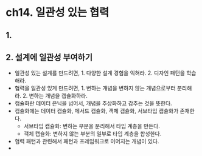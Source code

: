 # ch14. 일관성 있는 협력
## 1.
## 2. 설계에 일관성 부여하기
- 일관성 있는 설계를 만드려면, 1. 다양한 설계 경험을 익혀라. 2. 디자인 패턴을 학습해라.
- 협력을 일관성 있게 만드려면, 1. 변하는 개념을 변하지 않는 개념으로부터 분리해라. 2. 변하는 개념을 캡슐화하라.
- 캡슐화란 데이터 은닉을 넘어서, 개념을 추상화하고 감추는 것을 뜻한다.
- 캡슐화에는 데이터 캡슐화, 메서드 캡슐화, 객체 갭슐화, 서브타입 캡슐화가 존재한다.
  - 서브타입 캡슐화: 변하는 부분을 분리해서 타입 계층을 만든다.
  - 객체 캡슐화: 변하지 않는 부분의 일부로 타입 계층을 합성한다.
- 협력 패턴과 관련해서 패턴과 프레임워크로 이어지는 개념이 있다.
- 
